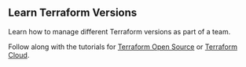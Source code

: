 ## Learn Terraform Versions

Learn how to manage different Terraform versions as part of a team.

Follow along with the tutorials for [Terraform Open Source](https://developer.hashicorp.com/terraform/tutorials/configuration-language/versions) or [Terraform Cloud](https://developer.hashicorp.com/terraform/tutorials/cloud/cloud-versions).

